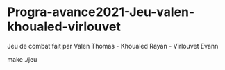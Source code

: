 # Progra-avance2021-Jeu-valen-khoualed-virlouvet
Jeu de combat fait par Valen Thomas - Khoualed Rayan - Virlouvet Evann

make
./jeu
